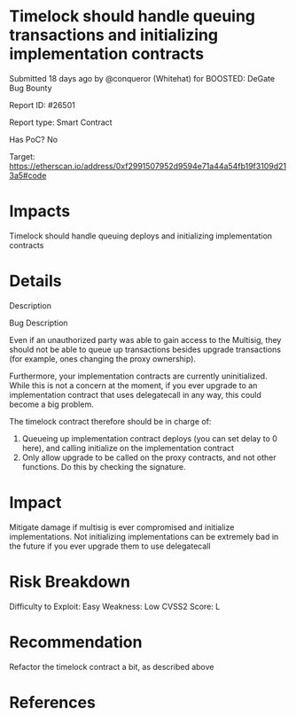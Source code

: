 # Timelock should handle queuing transactions and initializing implementation contracts

Submitted 18 days ago by @conqueror (Whitehat) for BOOSTED: DeGate Bug Bounty

Report ID: #26501

Report type: Smart Contract

Has PoC? No

Target: https://etherscan.io/address/0xf2991507952d9594e71a44a54fb19f3109d213a5#code

# Impacts
Timelock should handle queuing deploys and initializing implementation contracts

# Details

Description

Bug Description

Even if an unauthorized party was able to gain access to the Multisig, they should not be able to queue up transactions besides upgrade transactions (for example, ones changing the proxy ownership).

Furthermore, your implementation contracts are currently uninitialized. While this is not a concern at the moment, if you ever upgrade to an implementation contract that uses delegatecall in any way, this could become a big problem.

The timelock contract therefore should be in charge of:

1. Queueing up implementation contract deploys (you can set delay to 0 here), and calling initialize on the implementation contract
2. Only allow upgrade to be called on the proxy contracts, and not other functions. Do this by checking the signature.

# Impact
Mitigate damage if multisig is ever compromised and initialize implementations. Not initializing implementations can be extremely bad in the future if you ever upgrade them to use delegatecall

# Risk Breakdown
Difficulty to Exploit: Easy Weakness: Low CVSS2 Score: L

# Recommendation
Refactor the timelock contract a bit, as described above

# References
